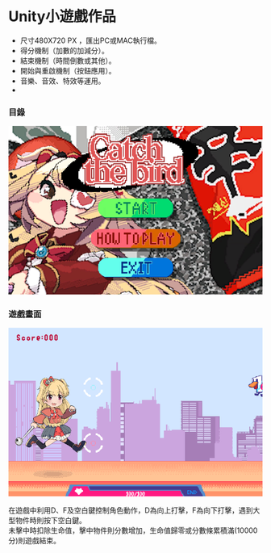 # Unity小遊戲作品  

- 尺寸480X720 PX ，匯出PC或MAC執行檔。
- 得分機制（加數的加減分）。
- 結束機制（時間倒數或其他）。
- 開始與重啟機制（按鈕應用）。
- 音樂、音效、特效等運用。
- 
### 目錄
![image](https://github.com/KyokoPie/unity1/blob/main/menu.png)
### 遊戲畫面
![image](https://github.com/KyokoPie/unity1/blob/main/gameplay.png)

在遊戲中利用D、F及空白鍵控制角色動作，D為向上打擊，F為向下打擊，遇到大型物件時則按下空白鍵。  
未擊中時扣除生命值，擊中物件則分數增加，生命值歸零或分數條累積滿(10000分)則遊戲結束。
